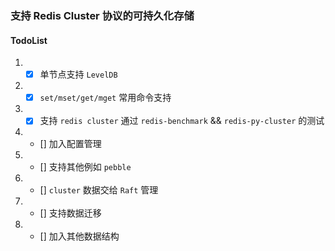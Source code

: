 ### 支持 Redis Cluster 协议的可持久化存储

#### TodoList
1. - [x] 单节点支持 `LevelDB`
2. - [x] `set/mset/get/mget` 常用命令支持
3. - [x] 支持 `redis cluster` 通过 `redis-benchmark` && `redis-py-cluster` 的测试
4. - [] 加入配置管理
5. - [] 支持其他例如 `pebble`
6. - [] `cluster` 数据交给 `Raft` 管理
7. - [] 支持数据迁移
8. - [] 加入其他数据结构
